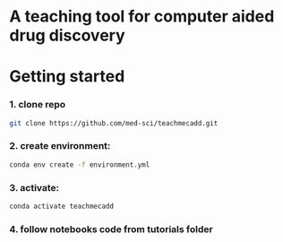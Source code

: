 # A teaching tool for computer aided drug discovery

# Getting started

### 1. clone repo

```sh
git clone https://github.com/med-sci/teachmecadd.git
```
### 2. create environment:

```sh
conda env create -f environment.yml
```
### 3. activate:

```sh
conda activate teachmecadd
```
### 4. follow notebooks code from tutorials folder